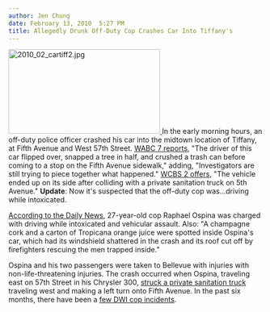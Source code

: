 ```yaml
---
author: Jen Chung
date: February 13, 2010  5:27 PM
title: Allegedly Drunk Off-Duty Cop Crashes Car Into Tiffany's 
---
```


<p><span class="mt-enclosure mt-enclosure-image" style="display: inline;"> <a href="https://web.archive.org/web/20111124165244/http://gothamist.com/attachments/jen/2010_02_cartiff2.jpg"> <img alt="2010_02_cartiff2.jpg" src="https://web.archive.org/web/20111124165244im_/http://gothamist.com/assets_c/2010/02/2010_02_cartiff2-thumb-448x252-481006.jpg" width="300" height="168" class="image-left"> </a> </span>In the early morning hours, an off-duty police officer crashed his car into the midtown location of Tiffany, at Fifth Avenue and West 57th Street.  <a href="https://web.archive.org/web/20111124165244/http://abclocal.go.com/wabc/story?section=news/local&amp;id=7275493">WABC 7 reports</a>, &quot;The driver of this car flipped over, snapped a tree in half, and crushed a trash can before coming to a stop on the Fifth Avenue sidewalk,&quot; adding, &quot;Investigators are still trying to piece together what happened.&quot;  <a href="https://web.archive.org/web/20111124165244/http://wcbstv.com/topstories/accident.midtown.tiffanys.2.1492561.html">WCBS 2 offers</a>, &quot;The vehicle ended up on its side after colliding with a private sanitation truck on 5th Avenue.&quot;  <b>Update</b>: Now it&apos;s suspected that the off-duty cop was...driving while intoxicated.</p>

<p><a href="https://web.archive.org/web/20111124165244/http://www.nydailynews.com/news/ny_crime/2010/02/13/2010-02-13_offduty_cop_slams_car_into_tiffanys_famed_midtown_storefront_in_possible_drunk_d.html">According to the Daily News</a>, 27-year-old cop Raphael Ospina was charged with driving while intoxicated and vehicular assault.  Also: &quot;A champagne cork and a carton of Tropicana orange juice were spotted inside Ospina&apos;s car, which had its windshield shattered in the crash and its roof cut off by firefighters rescuing the men trapped inside.&quot;  </p>

<p>Ospina and his two passengers were taken to Bellevue with injuries with non-life-threatening injuries. The crash occurred when Ospina, traveling east on 57th Street in his Chrysler 300, <a href="https://web.archive.org/web/20111124165244/http://www.nypost.com/p/news/local/cop_crashes_into_tiffany_booze_suspected_7GIcYrovjcWQis8PAaDtsK">struck a private sanitation truck</a> traveling west and making a left turn onto Fifth Avenue.  In the past six months, there have been a <a href="https://web.archive.org/web/20111124165244/http://gothamist.com/tags/dwicop">few DWI cop incidents</a>.</p>